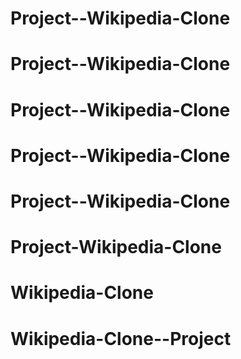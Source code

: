 # Project--Wikipedia-Clone
# Project--Wikipedia-Clone
# Project--Wikipedia-Clone
# Project--Wikipedia-Clone
# Project--Wikipedia-Clone
# Project-Wikipedia-Clone
# Wikipedia-Clone
# Wikipedia-Clone--Project
